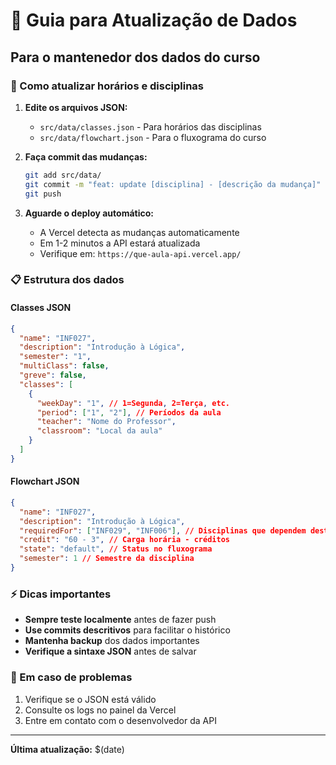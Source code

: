 # 📝 Guia para Atualização de Dados

## Para o mantenedor dos dados do curso

### 🎯 Como atualizar horários e disciplinas

1. **Edite os arquivos JSON:**

   - `src/data/classes.json` - Para horários das disciplinas
   - `src/data/flowchart.json` - Para o fluxograma do curso

2. **Faça commit das mudanças:**

   ```bash
   git add src/data/
   git commit -m "feat: update [disciplina] - [descrição da mudança]"
   git push
   ```

3. **Aguarde o deploy automático:**
   - A Vercel detecta as mudanças automaticamente
   - Em 1-2 minutos a API estará atualizada
   - Verifique em: `https://que-aula-api.vercel.app/`

### 📋 Estrutura dos dados

#### Classes JSON

```json
{
  "name": "INF027",
  "description": "Introdução à Lógica",
  "semester": "1",
  "multiClass": false,
  "greve": false,
  "classes": [
    {
      "weekDay": "1", // 1=Segunda, 2=Terça, etc.
      "period": ["1", "2"], // Períodos da aula
      "teacher": "Nome do Professor",
      "classroom": "Local da aula"
    }
  ]
}
```

#### Flowchart JSON

```json
{
  "name": "INF027",
  "description": "Introdução à Lógica",
  "requiredFor": ["INF029", "INF006"], // Disciplinas que dependem desta
  "credit": "60 - 3", // Carga horária - créditos
  "state": "default", // Status no fluxograma
  "semester": 1 // Semestre da disciplina
}
```

### ⚡ Dicas importantes

- **Sempre teste localmente** antes de fazer push
- **Use commits descritivos** para facilitar o histórico
- **Mantenha backup** dos dados importantes
- **Verifique a sintaxe JSON** antes de salvar

### 🚨 Em caso de problemas

1. Verifique se o JSON está válido
2. Consulte os logs no painel da Vercel
3. Entre em contato com o desenvolvedor da API

---

**Última atualização:** $(date)
